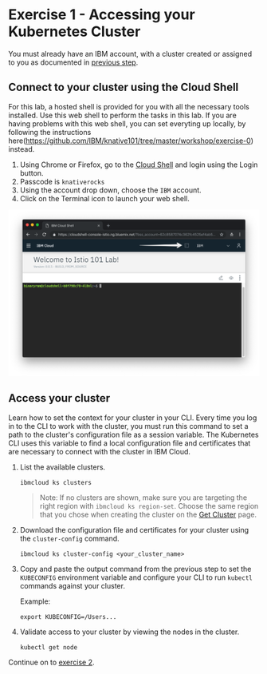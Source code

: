 # Exercise 1 - Accessing your Kubernetes Cluster

You must already have an IBM account, with a cluster created or assigned to you as documented in [previous step](../exercise-0/README.md).

## Connect to your cluster using the Cloud Shell
For this lab, a hosted shell is provided for you with all the necessary tools installed. Use this web shell to perform the tasks in this lab. If you are having problems with this web shell, you can set everyting up locally, by following the instructions here(https://github.com/IBM/knative101/tree/master/workshop/exercise-0) instead.

1. Using Chrome or Firefox, go to the [Cloud Shell](https://cloudshell-console-istio.ng.bluemix.net/) and login using the Login button.
2. Passcode is `knativerocks`
3. Using the account drop down, choose the `IBM` account.
4. Click on the Terminal icon to launch your web shell.

![](../README_images/cloudshell.png)

## Access your cluster
Learn how to set the context for your cluster in your CLI. Every time you log in to the CLI to work with the cluster, you must run this command to set a path to the cluster's configuration file as a session variable. The Kubernetes CLI uses this variable to find a local configuration file and certificates that are necessary to connect with the cluster in IBM Cloud.

1. List the available clusters.

    ```shell
    ibmcloud ks clusters
    ```

    > Note: If no clusters are shown, make sure you are targeting the right region with `ibmcloud ks region-set`. Choose the same region that you chose when creating the cluster on the [Get Cluster](https://get-cluster.mybluemix.net/) page.

2. Download the configuration file and certificates for your cluster using the `cluster-config` command.

    ```shell
    ibmcloud ks cluster-config <your_cluster_name>
    ```

3. Copy and paste the output command from the previous step to set the `KUBECONFIG` environment variable and configure your CLI to run `kubectl` commands against your cluster.

    Example:
    ```shell
    export KUBECONFIG=/Users...
    ```

4. Validate access to your cluster by viewing the nodes in the cluster.

    ```shell
    kubectl get node
    ```
    
Continue on to [exercise 2](../exercise-2/README.md).